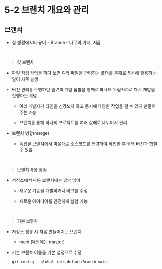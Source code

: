 # 5-2 브랜치 개요와 관리

## 브랜치

- 실 생활에서의 용어 - Branch - 나무의 가지, 지점

<br>

> **깃 브랜치**

- 파일 작성 작업을 하다 보면 여러 파일을 관리하는 폴더를 통째로 복사해 활용하는 일이 자주 발생

- 버전 관리를 수행하던 일련의 파일 집합을 통째로 복사해 독립적으로 다시 개발을 진행하는 개념

  - 여러 개발자가 타인을 신경쓰지 않고 동시에 다양한 작업을 할 수 있게 만들어 주는 기능

  - 브랜치를 통해 하나의 프로젝트를 여러 갈래로 나누어서 관리


- 브랜치 병합(merge)

  - 독립된 브랜치에서 마음대로 소스코드를 변경하여 작업한 후 원래 버전과 합칠 수 있음

<br>

> **브랜치 사용 장점**

- 저장소에서 다른 브랜치에는 영향 없이
  
  - 새로운 기능을 개발하거나 버그를 수정
  
  - 새로운 아이디어를 안전하게 실험 가능

<br>

> **기본 브랜치**

- 저장소 생성 시 처음 만들어지는 브랜치
  
  - main (예전에는 master)


- 기본 브랜치 이름을 기본 설정으로 수정
  ```
  git config --global init.defaultBranch main
  ```

































